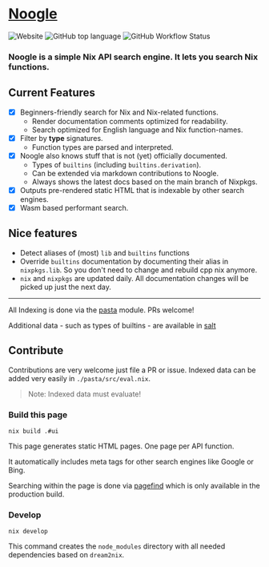 # [Noogle](https://noogle.dev)

![Website](https://img.shields.io/website?down_message=noogle.dev&up_message=noogle.dev&url=https%3A%2F%2Fnoogle.dev)
![GitHub top language](https://img.shields.io/github/languages/top/hsjobeki/noogle)
![GitHub Workflow Status](https://img.shields.io/github/actions/workflow/status/hsjobeki/noogle/main.yml)

### Noogle is a simple Nix API search engine. It lets you search Nix functions.

## Current Features

- [x] Beginners-friendly search for Nix and Nix-related functions.
  - Render documentation comments optimized for readability.
  - Search optimized for English language and Nix function-names.
- [x] Filter by **type** signatures.
  - Function types are parsed and interpreted.
- [x] Noogle also knows stuff that is not (yet) officially documented.
  - Types of `builtins` (including `builtins.derivation`).
  - Can be extended via markdown contributions to Noogle.
  - Always shows the latest docs based on the main branch of Nixpkgs.
- [x] Outputs pre-rendered static HTML that is indexable by other search
      engines.
- [x] Wasm based performant search.

## Nice features

- Detect aliases of (most) `lib` and `builtins` functions
- Override `builtins` documentation by documenting their alias in `nixpkgs.lib`. So you don't need to change and rebuild cpp nix anymore.
- `nix` and `nixpkgs` are updated daily. All documentation changes will be picked up just the next day.

---

All Indexing is done via the [pasta](./pasta/) module. PRs welcome!

Additional data - such as types of builtins - are available in [salt](./salt)

## Contribute

Contributions are very welcome just file a PR or issue. Indexed data can be
added very easily in `./pasta/src/eval.nix`.

> Note: Indexed data must evaluate!

### Build this page

`nix build .#ui`

This page generates static HTML pages. One page per API function.

It automatically includes meta tags for other search engines like Google or
Bing.

Searching within the page is done via [pagefind](https://pagefind.app/) which is
only available in the production build.

### Develop

`nix develop`

This command creates the `node_modules` directory with all needed dependencies
based on `dream2nix`.
